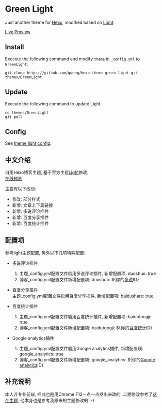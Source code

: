 # Green Light

Just another theme for [Hexo](https://hexo.io),  modified based on [Light](https://github.com/hexojs/hexo-theme-light).

[Live Preview](http://www.pingan.im)

## Install

Execute the following command and modify `theme` in `_config.yml` to `GreenLight`.

```
git clone https://github.com/qwong/hexo-theme-green-light.git themes/GreenLight
```

## Update

Execute the following command to update Light.

```
cd themes/GreenLight
git pull
```

## Config

See [theme light config](https://github.com/hexojs/hexo-theme-light#config).

## 中文介绍

自用Hexo博客主题, 基于官方主题[Light](https://github.com/hexojs/hexo-theme-light)修改.  
[在线预览](http://www.pingan.im)

主要有以下改动:

- 修改: 部分样式
- 新增: 文章上下篇链接
- 新增: 多说评论插件
- 新增: 百度分享插件
- 新增: 百度统计插件

## 配置项

参考light主题配置, 另外以下几项特殊配置:

- 多说评论插件  
  1. 主题_config.yml配置文件启用多说评论插件, 新增配置项: duoshuo: true  
  2. 博客_config.yml配置文件新增配置项: duoshuo: ${你的[多说](http://www.duoshuo.com)ID}

- 百度分享插件  
  主题_config.yml配置文件启用百度分享插件, 新增配置项: baidushare: true  

- 百度统计插件  
  1. 主题_config.yml配置文件启用百度统计插件, 新增配置项: baidutongji: true  
  2. 博客_config.yml配置文件新增配置项: baidutongji: ${你的[百度统计](http://tongji.baidu.com)ID}

- Google analytics插件  
  1. 主题_config.yml配置文件启用Google analytics插件, 新增配置项: google_analytics: true  
  2. 博客_config.yml配置文件新增配置项: google_analytics: ${你的[Google analytics](https://www.google.com/analytics)ID}

## 补充说明
  本人非专业前端, 样式也是用Chrome F12一点一点抠出来改的. 
  二期修改参考了[这个主题](https://github.com/licheedev/hexo-theme-lightgreen), 他本身也是参考我原来的主题修改的 :-)